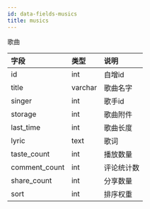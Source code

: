 ```yaml
---
id: data-fields-musics
title: musics
---
```


歌曲

| 字段 | 类型 | 说明 |
| :- | :- | :- |
| id | int | 自增id |
| title | varchar | 歌曲名字 |
| singer | int | 歌手id |
| storage | int | 歌曲附件 |
| last_time | int | 歌曲长度 |
| lyric | text | 歌词 |
| taste_count | int | 播放数量 |
| comment_count | int | 评论统计数 |
| share_count | int | 分享数量 |
| sort | int | 排序权重 |

